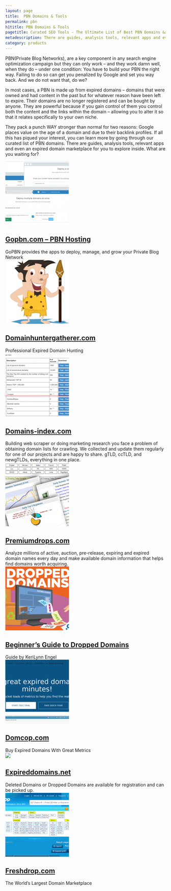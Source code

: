 ```yaml
---
layout: page
title:  PBN Domains & Tools
permalink: pbn
h1title: PBN Domains & Tools
pagetitle: Curated SEO Tools - The Ultimate List of Best PBN Domains &amp; Tools, Updated for 2019.  
metadescription: There are guides, analysis tools, relevant apps and even an expired domain marketplace for you to explore inside. What are you waiting for?
category: products
---
```

PBN(Private Blog Networks), are a key component in any search engine optimization campaign but they can only work – and they work damn well, when they do – under one condition: You have to build your PBN the right way. Failing to do so can get you penalized by Google and set you way back. And we do not want that, do we?

In most cases, a PBN is made up from expired domains – domains that were owned and had content in the past but for whatever reason have been left to expire. Their domains are no longer registered and can be bought by anyone. They are powerful because if you gain control of them you control both the content and the links within the domain – allowing you to alter it so that it relates specifically to your own niche.

They pack a punch WAY stronger than normal for two reasons: Google places value on the age of a domain and due to their backlink profiles. If all this has piqued your interest, you can learn more by going through our curated list of PBN domains. There are guides, analysis tools, relevant apps and even an expired domain marketplace for you to explore inside. What are you waiting for?
<article class="resource">
<div class="resource__thumb"><img  src="/wp-content/uploads/2017/04/GoPBN__The_Best_App_To_Build_your_Private_Blog_Network-200x200.png"  /></div>
<div class="resource__info">
<h2 class="h2 category-title"><a href="https://gopbn.com/?ref=curatedseotools.com" target="_blank class=">Gopbn.com – PBN Hosting</a></h2>
GoPBN provides the apps to deploy, manage, and grow your Private Blog Network

</div>
</article><article class="resource">
<div class="resource__thumb"><img  src="/wp-content/uploads/2017/03/domainhuntergatherer-com-200x200.png"  /></div>
<div class="resource__info">
<h2 class="h2 category-title"><a href="https://domainhuntergatherer.com/?ref=curatedseotools.com" target="_blank class=">Domainhuntergatherer.com</a></h2>
Professional Expired Domain Hunting

</div>
</article><article class="resource">
<div class="resource__thumb"><img  src="/wp-content/uploads/2016/12/domains-index-com-200x200.png"  /></div>
<div class="resource__info">
<h2 class="h2 category-title"><a href="https://domains-index.com/?ref=curatedseotools.com" target="_blank class=">Domains-index.com</a></h2>
Building web scraper or doing marketing research you face a problem of obtaining domain lists for crawling. We collected and update them regularly for one of our projects and are happy to share. gTLD, ccTLD, and newgTLDs, everything in one place.

</div>
</article><article class="resource">
<div class="resource__thumb"><img  src="/wp-content/uploads/2016/12/premiumdrops-com-200x200.png"  /></div>
<div class="resource__info">
<h2 class="h2 category-title"><a href="https://www.premiumdrops.com/?ref=curatedseotools.com" target="_blank class=">Premiumdrops.com</a></h2>
Analyze millions of active, auction, pre-release, expiring and expired domain names every day and make available domain information that helps find domains worth acquiring.

</div>
</article><article class="resource">
<div class="resource__thumb"><img  src="/wp-content/uploads/2016/12/beginners-guide-to-dropped-domains-200x200.png"  /></div>
<div class="resource__info">
<h2 class="h2 category-title"><a href="http://www.whoishostingthis.com/blog/2014/11/24/dropped-domains/?ref=curatedseotools.com" target="_blank class=">Beginner’s Guide to Dropped Domains</a></h2>
Guide by KeriLynn Engel

</div>
</article><article class="resource">
<div class="resource__thumb"><img  src="/wp-content/uploads/2016/12/domcop-com-200x200.png"  /></div>
<div class="resource__info">
<h2 class="h2 category-title"><a href="https://www.domcop.com/expired-domains/?ref=curatedseotools.com" target="_blank class=">Domcop.com</a></h2>
Buy Expired Domains With Great Metrics

</div>
</article><article class="resource">
<div class="resource__thumb"><img  src="/wp-content/uploads/2016/12/expireddomains-net-200x200.png" sizes="(max-width: 200px) 100vw, 200px" srcset="https://curatedseotools.com/wp-content/uploads/2016/12/expireddomains-net-200x200.png 200w, https://curatedseotools.com/wp-content/uploads/2016/12/expireddomains-net-91x90.png 91w"  /></div>
<div class="resource__info">
<h2 class="h2 category-title"><a href="https://www.expireddomains.net/?ref=curatedseotools.com" target="_blank class=">Expireddomains.net</a></h2>
Deleted Domains or Dropped Domains are available for registration and can be picked up.

</div>
</article><article class="resource">
<div class="resource__thumb"><img  src="/wp-content/uploads/2016/12/freshdrop-com-200x200.png"  /></div>
<div class="resource__info">
<h2 class="h2 category-title"><a href="https://www.freshdrop.com/?ref=curatedseotools.com" target="_blank class=">Freshdrop.com</a></h2>
The World’s Largest Domain Marketplace

</div>
</article>

